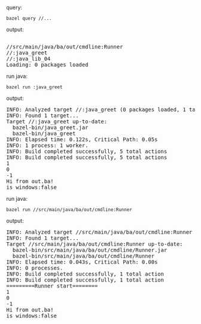 query:


    bazel query //...

output:

<pre> 
//src/main/java/ba/out/cmdline:Runner
//:java_greet
//:java_lib_04
Loading: 0 packages loaded
</pre>


run java:

    bazel run :java_greet


output:

<pre>
INFO: Analyzed target //:java_greet (0 packages loaded, 1 target configured).
INFO: Found 1 target...
Target //:java_greet up-to-date:
  bazel-bin/java_greet.jar
  bazel-bin/java_greet
INFO: Elapsed time: 0.122s, Critical Path: 0.05s
INFO: 1 process: 1 worker.
INFO: Build completed successfully, 5 total actions
INFO: Build completed successfully, 5 total actions
1
0
-1
Hi from out.ba!
is windows:false
</pre>


run java:

    bazel run //src/main/java/ba/out/cmdline:Runner

output:

<pre>
INFO: Analyzed target //src/main/java/ba/out/cmdline:Runner (0 packages loaded, 0 targets configured).
INFO: Found 1 target...
Target //src/main/java/ba/out/cmdline:Runner up-to-date:
  bazel-bin/src/main/java/ba/out/cmdline/Runner.jar
  bazel-bin/src/main/java/ba/out/cmdline/Runner
INFO: Elapsed time: 0.043s, Critical Path: 0.00s
INFO: 0 processes.
INFO: Build completed successfully, 1 total action
INFO: Build completed successfully, 1 total action
=========Runner start========
1
0
-1
Hi from out.ba!
is windows:false
</pre>